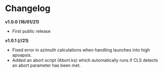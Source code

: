 Changelog
==========================

<b>v1.0.0 (16/01/21)</b>

- First public release

<b>v1.0.1 (__/__/21)</b>

- Fixed error in azimuth calculations when handling launches into high apoapsis.
- Added an abort script (Abort.ks) which automatically runs if CLS detects an abort parameter has been met.
